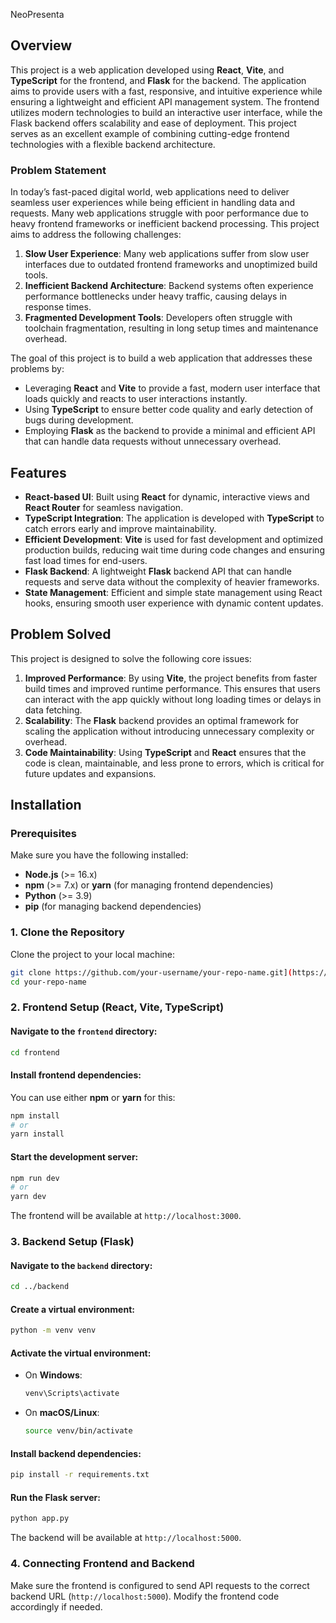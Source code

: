 NeoPresenta

## Overview
This project is a web application developed using **React**, **Vite**, and **TypeScript** for the frontend, and **Flask** for the backend. The application aims to provide users with a fast, responsive, and intuitive experience while ensuring a lightweight and efficient API management system. The frontend utilizes modern technologies to build an interactive user interface, while the Flask backend offers scalability and ease of deployment. This project serves as an excellent example of combining cutting-edge frontend technologies with a flexible backend architecture.

### Problem Statement
In today’s fast-paced digital world, web applications need to deliver seamless user experiences while being efficient in handling data and requests. Many web applications struggle with poor performance due to heavy frontend frameworks or inefficient backend processing. This project aims to address the following challenges:

1. **Slow User Experience**: Many web applications suffer from slow user interfaces due to outdated frontend frameworks and unoptimized build tools.
2. **Inefficient Backend Architecture**: Backend systems often experience performance bottlenecks under heavy traffic, causing delays in response times.
3. **Fragmented Development Tools**: Developers often struggle with toolchain fragmentation, resulting in long setup times and maintenance overhead.

The goal of this project is to build a web application that addresses these problems by:

- Leveraging **React** and **Vite** to provide a fast, modern user interface that loads quickly and reacts to user interactions instantly.
- Using **TypeScript** to ensure better code quality and early detection of bugs during development.
- Employing **Flask** as the backend to provide a minimal and efficient API that can handle data requests without unnecessary overhead.

## Features

- **React-based UI**: Built using **React** for dynamic, interactive views and **React Router** for seamless navigation.
- **TypeScript Integration**: The application is developed with **TypeScript** to catch errors early and improve maintainability.
- **Efficient Development**: **Vite** is used for fast development and optimized production builds, reducing wait time during code changes and ensuring fast load times for end-users.
- **Flask Backend**: A lightweight **Flask** backend API that can handle requests and serve data without the complexity of heavier frameworks.
- **State Management**: Efficient and simple state management using React hooks, ensuring smooth user experience with dynamic content updates.

## Problem Solved
This project is designed to solve the following core issues:

1. **Improved Performance**: By using **Vite**, the project benefits from faster build times and improved runtime performance. This ensures that users can interact with the app quickly without long loading times or delays in data fetching.
2. **Scalability**: The **Flask** backend provides an optimal framework for scaling the application without introducing unnecessary complexity or overhead.
3. **Code Maintainability**: Using **TypeScript** and **React** ensures that the code is clean, maintainable, and less prone to errors, which is critical for future updates and expansions.

## Installation

### Prerequisites

Make sure you have the following installed:

- **Node.js** (>= 16.x)
- **npm** (>= 7.x) or **yarn** (for managing frontend dependencies)
- **Python** (>= 3.9)
- **pip** (for managing backend dependencies)

### 1. Clone the Repository

Clone the project to your local machine:

```bash
git clone https://github.com/your-username/your-repo-name.git](https://github.com/Noskathon-Lite/API_Avengers.git
cd your-repo-name
```

### 2. Frontend Setup (React, Vite, TypeScript)

#### Navigate to the `frontend` directory:

```bash
cd frontend
```

#### Install frontend dependencies:

You can use either **npm** or **yarn** for this:

```bash
npm install
# or
yarn install
```

#### Start the development server:

```bash
npm run dev
# or
yarn dev
```

The frontend will be available at `http://localhost:3000`.

### 3. Backend Setup (Flask)

#### Navigate to the `backend` directory:

```bash
cd ../backend
```

#### Create a virtual environment:

```bash
python -m venv venv
```

#### Activate the virtual environment:

- On **Windows**:
  ```bash
  venv\Scripts\activate
  ```
- On **macOS/Linux**:
  ```bash
  source venv/bin/activate
  ```

#### Install backend dependencies:

```bash
pip install -r requirements.txt
```

#### Run the Flask server:

```bash
python app.py
```

The backend will be available at `http://localhost:5000`.

### 4. Connecting Frontend and Backend

Make sure the frontend is configured to send API requests to the correct backend URL (`http://localhost:5000`). Modify the frontend code accordingly if needed.
